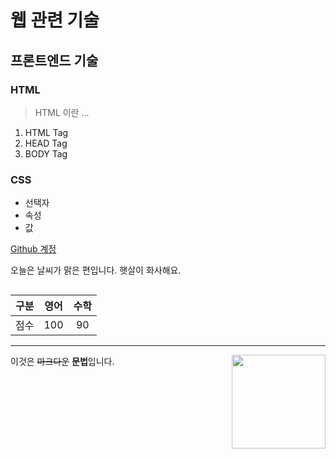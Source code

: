 # 웹 관련 기술 
## 프론트엔드 기술
### HTML
> HTML 이란 ...
1. HTML Tag
2. HEAD Tag
3. BODY Tag

### CSS
* 선택자
 * 속성
* 값

[Github 계정](https://github.com/hiwooj/)

오늘은 날씨가 맑은 편입니다.
햇살이 화사해요.

```javascript

```

| 구분 | 영어 | 수학 |
|:---:|:---:|:---:|
| 점수 | 100 | 90 |
------------------------------------------------------
<img src="https://encrypted-tbn0.gstatic.com/images?q=tbn:ANd9GcRAM7qVGSzkceT70TfHRrCmjiKjRqSrmwFxVOsE1j_U-f2ekQVqMA" width="150px" align="right">

이것은 ~~마크다운~~ **문법**입니다.